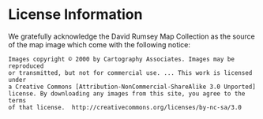 # License Information

We gratefully acknowledge the David Rumsey Map Collection as the source of the
map image which come with the following notice:

    Images copyright © 2000 by Cartography Associates. Images may be reproduced
    or transmitted, but not for commercial use. ... This work is licensed under
    a Creative Commons [Attribution-NonCommercial-ShareAlike 3.0 Unported]
    license. By downloading any images from this site, you agree to the terms
    of that license.  http://creativecommons.org/licenses/by-nc-sa/3.0



